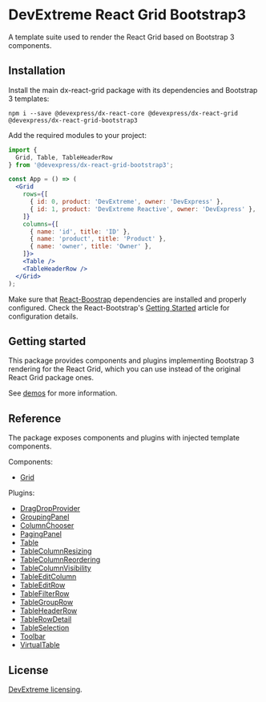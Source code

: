 # DevExtreme React Grid Bootstrap3

A template suite used to render the React Grid based on Bootstrap 3 components.

## Installation

Install the main dx-react-grid package with its dependencies and Bootstrap 3 templates:

```
npm i --save @devexpress/dx-react-core @devexpress/dx-react-grid @devexpress/dx-react-grid-bootstrap3
```

Add the required modules to your project:

```jsx
import {
  Grid, Table, TableHeaderRow
} from '@devexpress/dx-react-grid-bootstrap3';

const App = () => (
  <Grid
    rows={[
      { id: 0, product: 'DevExtreme', owner: 'DevExpress' },
      { id: 1, product: 'DevExtreme Reactive', owner: 'DevExpress' },
    ]}
    columns={[
      { name: 'id', title: 'ID' },
      { name: 'product', title: 'Product' },
      { name: 'owner', title: 'Owner' },
    ]}>
    <Table />
    <TableHeaderRow />
  </Grid>
);
```

Make sure that [React-Boostrap](https://react-bootstrap.github.io) dependencies are installed and properly configured. Check the React-Bootstrap's [Getting Started](https://react-bootstrap.github.io/getting-started/introduction) article for configuration details.

## Getting started

This package provides components and plugins implementing Bootstrap 3 rendering for the React Grid, which you can use instead of the original React Grid package ones.

See [demos](https://devexpress.github.io/devextreme-reactive/react/grid/demos/) for more information.

## Reference

The package exposes components and plugins with injected template components.

Components:

- [Grid](https://devexpress.github.io/devextreme-reactive/react/grid/docs/reference/grid/)

Plugins:

- [DragDropProvider](https://devexpress.github.io/devextreme-reactive/react/grid/docs/reference/drag-drop-provider/)
- [GroupingPanel](https://devexpress.github.io/devextreme-reactive/react/grid/docs/reference/grouping-panel/)
- [ColumnChooser](https://devexpress.github.io/devextreme-reactive/react/grid/docs/reference/column-chooser/)
- [PagingPanel](https://devexpress.github.io/devextreme-reactive/react/grid/docs/reference/paging-panel/)
- [Table](https://devexpress.github.io/devextreme-reactive/react/grid/docs/reference/table/)
- [TableColumnResizing](https://devexpress.github.io/devextreme-reactive/react/grid/docs/reference/table-column-resizing/)
- [TableColumnReordering](https://devexpress.github.io/devextreme-reactive/react/grid/docs/reference/table-column-reordering/)
- [TableColumnVisibility](https://devexpress.github.io/devextreme-reactive/react/grid/docs/reference/table-column-visibility/)
- [TableEditColumn](https://devexpress.github.io/devextreme-reactive/react/grid/docs/reference/table-edit-column/)
- [TableEditRow](https://devexpress.github.io/devextreme-reactive/react/grid/docs/reference/table-edit-row/)
- [TableFilterRow](https://devexpress.github.io/devextreme-reactive/react/grid/docs/reference/table-filter-row/)
- [TableGroupRow](https://devexpress.github.io/devextreme-reactive/react/grid/docs/reference/table-group-row/)
- [TableHeaderRow](https://devexpress.github.io/devextreme-reactive/react/grid/docs/reference/table-header-row/)
- [TableRowDetail](https://devexpress.github.io/devextreme-reactive/react/grid/docs/reference/table-row-detail/)
- [TableSelection](https://devexpress.github.io/devextreme-reactive/react/grid/docs/reference/table-selection/)
- [Toolbar](https://devexpress.github.io/devextreme-reactive/react/grid/docs/reference/toolbar/)
- [VirtualTable](https://devexpress.github.io/devextreme-reactive/react/grid/docs/reference/virtual-table/)

## License

[DevExtreme licensing](https://js.devexpress.com/licensing/).
